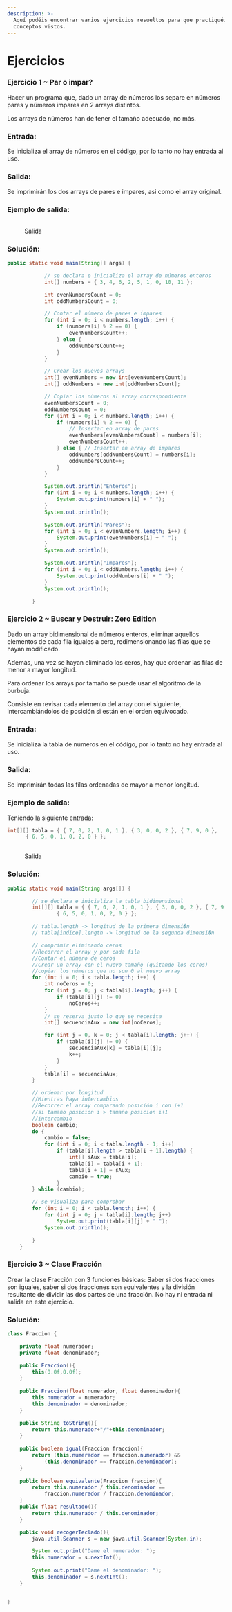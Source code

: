 ```yaml
---
description: >-
  Aquí podéis encontrar varios ejercicios resueltos para que practiquéis los
  conceptos vistos.
---
```


# Ejercicios

### Ejercicio 1 \~ Par o impar?

Hacer un programa que, dado un array de números los separe en números pares y números impares en 2 arrays distintos.

Los arrays de números han de tener el tamaño adecuado, no más.

### Entrada:

Se inicializa el array de números en el código, por lo tanto no hay entrada al uso.

### Salida:

Se imprimirán los dos arrays de pares e impares, asi como el array original.

### Ejemplo de salida:

<figure><img src="../../../.gitbook/assets/image (3) (1).png" alt=""><figcaption><p>Salida</p></figcaption></figure>

### Solución:

```java
public static void main(String[] args) {

			// se declara e inicializa el array de números enteros
            int[] numbers = { 3, 4, 6, 2, 5, 1, 0, 10, 11 };

            int evenNumbersCount = 0;
            int oddNumbersCount = 0;

            // Contar el número de pares e impares
            for (int i = 0; i < numbers.length; i++) {
                if (numbers[i] % 2 == 0) {
                    evenNumbersCount++;
                } else {
                    oddNumbersCount++;
                }
            }

            // Crear los nuevos arrays
            int[] evenNumbers = new int[evenNumbersCount];
            int[] oddNumbers = new int[oddNumbersCount];

            // Copiar los números al array correspondiente
            evenNumbersCount = 0;
            oddNumbersCount = 0;
            for (int i = 0; i < numbers.length; i++) {
                if (numbers[i] % 2 == 0) {
                    // Insertar en array de pares
                    evenNumbers[evenNumbersCount] = numbers[i];
                    evenNumbersCount++;
                } else { // Insertar en array de impares
                    oddNumbers[oddNumbersCount] = numbers[i];
                    oddNumbersCount++;
                }
            }

            System.out.println("Enteros");
            for (int i = 0; i < numbers.length; i++) {
                System.out.print(numbers[i] + " ");
            }
            System.out.println();

            System.out.println("Pares");
            for (int i = 0; i < evenNumbers.length; i++) {
                System.out.print(evenNumbers[i] + " ");
            }
            System.out.println();

            System.out.println("Impares");
            for (int i = 0; i < oddNumbers.length; i++) {
                System.out.print(oddNumbers[i] + " ");
            }
            System.out.println();

        }
```

### Ejercicio 2 \~ Buscar y Destruir: Zero Edition

Dado un array bidimensional de números enteros, eliminar aquellos elementos de cada fila iguales a cero, redimensionando las filas que se hayan modificado.

Además, una vez se hayan eliminado los ceros, hay que ordenar las filas de menor a mayor longitud.

Para ordenar los arrays por tamaño se puede usar el algoritmo de la burbuja:

Consiste en revisar cada elemento del array con el siguiente, intercambiándolos de posición si están en el orden equivocado.

### Entrada:

Se inicializa la tabla de números en el código, por lo tanto no hay entrada al uso.

### Salida:

Se imprimirán todas las filas ordenadas de mayor a menor longitud.

### Ejemplo de salida:

Teniendo la siguiente entrada:

```java
int[][] tabla = { { 7, 0, 2, 1, 0, 1 }, { 3, 0, 0, 2 }, { 7, 9, 0 },
      { 6, 5, 0, 1, 0, 2, 0 } };
```

<figure><img src="../../../.gitbook/assets/image (1).png" alt=""><figcaption><p>Salida</p></figcaption></figure>

### Solución:

```java
public static void main(String args[]) {

		// se declara e inicializa la tabla bidimensional
		int[][] tabla = { { 7, 0, 2, 1, 0, 1 }, { 3, 0, 0, 2 }, { 7, 9, 0 },
				{ 6, 5, 0, 1, 0, 2, 0 } };

		// tabla.length -> longitud de la primera dimensi�n
		// tabla[indice].length -> longitud de la segunda dimensi�n

		// comprimir eliminando ceros
		//Recorrer el array y por cada fila
		//Contar el número de ceros
		//Crear un array con el nuevo tamaño (quitando los ceros)
		//copiar los números que no son 0 al nuevo array
		for (int i = 0; i < tabla.length; i++) {
			int noCeros = 0;
			for (int j = 0; j < tabla[i].length; j++) {
				if (tabla[i][j] != 0)
					noCeros++;
			}
			// se reserva justo lo que se necesita
			int[] secuenciaAux = new int[noCeros];

			for (int j = 0, k = 0; j < tabla[i].length; j++) {
				if (tabla[i][j] != 0) {
					secuenciaAux[k] = tabla[i][j];
					k++;
				}
			}
			tabla[i] = secuenciaAux;
		}

		// ordenar por longitud
		//Mientras haya intercambios
		//Recorrer el array comparando posición i con i+1
		//si tamaño posicion i > tamaño posicion i+1
		//intercambio
		boolean cambio;
		do {
			cambio = false;
			for (int i = 0; i < tabla.length - 1; i++)
				if (tabla[i].length > tabla[i + 1].length) {
					int[] sAux = tabla[i];
					tabla[i] = tabla[i + 1];
					tabla[i + 1] = sAux;
					cambio = true;
				}
		} while (cambio);

		// se visualiza para comprobar
		for (int i = 0; i < tabla.length; i++) {
			for (int j = 0; j < tabla[i].length; j++)
				System.out.print(tabla[i][j] + " ");
			System.out.println();

		}
	}
```

### Ejercicio 3 \~ Clase Fracción

Crear la clase Fracción con 3 funciones básicas: Saber si dos fracciones son iguales, saber si dos fracciones son equivalentes y la división resultante de dividir las dos partes de una fracción. No hay ni entrada ni salida en este ejercicio.

### Solución:

```java
class Fraccion {

	private float numerador;
	private float denominador;

	public Fraccion(){
		this(0.0f,0.0f);
	}
	
	public Fraccion(float numerador, float denominador){
		this.numerador = numerador;
		this.denominador = denominador;
	}

	public String toString(){
		return this.numerador+"/"+this.denominador;
	}
	
	public boolean igual(Fraccion fraccion){
		return (this.numerador == fraccion.numerador) && 
			(this.denominador == fraccion.denominador);
	}
	
	public boolean equivalente(Fraccion fraccion){
		return this.numerador / this.denominador == 
			fraccion.numerador / fraccion.denominador;
	}
	public float resultado(){
		return this.numerador / this.denominador;
	}

    public void recogerTeclado(){
    	java.util.Scanner s = new java.util.Scanner(System.in);

		System.out.print("Dame el numerador: ");
		this.numerador = s.nextInt();
		
		System.out.print("Dame el denominador: ");
		this.denominador = s.nextInt();
    }


}
```
